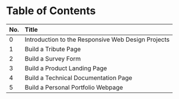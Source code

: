 
# Table of Contents

No. | Title | 
| ------------- |:-------------|
0 | Introduction to the Responsive Web Design Projects
1 | Build a Tribute Page
2 | Build a Survey Form
3 | Build a Product Landing Page
4 | Build a Technical Documentation Page
5 | Build a Personal Portfolio Webpage

